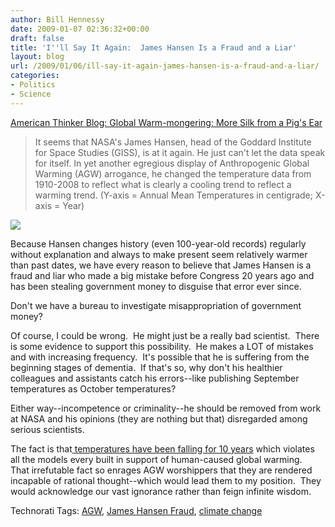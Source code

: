 ```yaml
---
author: Bill Hennessy
date: 2009-01-07 02:36:32+00:00
draft: false
title: 'I''ll Say It Again:  James Hansen Is a Fraud and a Liar'
layout: blog
url: /2009/01/06/ill-say-it-again-james-hansen-is-a-fraud-and-a-liar/
categories:
- Politics
- Science
---
```


[American Thinker Blog: Global Warm-mongering: More Silk from a Pig's Ear](https://www.americanthinker.com/blog/2009/01/global_warmmongering_more_silk.html)


> It seems that NASA's James Hansen, head of the Goddard Institute for Space Studies (GISS), is at it again.  He just can't let the data speak for itself.  In yet another egregious display of Anthropogenic Global Warming (AGW) arrogance, he changed the temperature data from 1910-2008 to reflect what is clearly a cooling trend to reflect a warming trend.  (Y-axis = Annual Mean Temperatures in centigrade; X-axis = Year)

![](https://www.americanthinker.com/blog/GISS-TrendComparison%20comp.jpg)



Because Hansen changes history (even 100-year-old records) regularly without explanation and always to make present seem relatively warmer than past dates, we have every reason to believe that James Hansen is a fraud and liar who made a big mistake before Congress 20 years ago and has been stealing government money to disguise that error ever since.

Don't we have a bureau to investigate misappropriation of government money?

Of course, I could be wrong.  He might just be a really bad scientist.  There is some evidence to support this possibility.  He makes a LOT of mistakes and with increasing frequency.  It's possible that he is suffering from the beginning stages of dementia.  If that's so, why don't his healthier colleagues and assistants catch his errors--like publishing September temperatures as October temperatures?

Either way--incompetence or criminality--he should be removed from work at NASA and his opinions (they are nothing but that) disregarded among serious scientists.

The fact is that[ temperatures have been falling for 10 years](https://wattsupwiththat.com/2009/01/06/ncdc-updates-database-for-dec08-ncdcs-own-graphic-shows-10-year-cooling-trend/) which violates all the models every built in support of human-caused global warming.  That irrefutable fact so enrages AGW worshippers that they are rendered incapable of rational thought--which would lead them to my position.  They would acknowledge our vast ignorance rather than feign infinite wisdom.

Technorati Tags: [AGW](https://technorati.com/tag/AGW), [James Hansen Fraud](https://technorati.com/tag/James%20Hansen%20Fraud), [climate change](https://technorati.com/tag/climate%20change)
